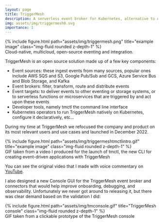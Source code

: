 ```yaml
---
layout: page
title: TriggerMesh
description: A serverless event broker for Kubernetes, alternative to AWS EventBridge
img: assets/img/triggermesh0.svg
importance: 1
---
```


<div class="row">
    <div class="col-sm mt-3 mt-md-0">
        {% include figure.html path="assets/img/triggermesh.png" title="example image" class="img-fluid rounded z-depth-1" %}
    </div>
</div>
<div class="caption">
    Cloud-native, multicloud, open-source eventing and integration.
</div>

TriggerMesh is an open source solution made up of a few key components:
- Event sources: these ingest events from many sources, popular ones include AWS SQS and S3, Google Pub/Sub and GCS, Azure Service Bus and Blob Storage, and Kafka
- Event brokers: filter, transform, route and distribute events
- Event targets: to deliver events to other eventing or storage systems, or to serverless functions or microservices that are triggered by and act upon these events
- Developer tools, namely tmctl the command line interface
- Kubernetes operators to run TriggerMesh natively on Kubernetes, configure it declaratively, etc... 

During my time at TriggerMesh we refocused the company and product on its most relevant users and use cases and launched in December 2022. 

<div class="row">
    <div class="col-sm mt-3 mt-md-0">
        {% include figure.html path="assets/img/triggermeshtmctlintro.gif" title="example image" class="img-fluid rounded z-depth-1" %}
    </div>
</div>
<div class="caption">
    GIF taken from a video I produced for the launch of tmctl, the new CLI for creating event-driven applications with TriggerMesh
</div>

You can see the original video that I made with voice commentary on [YouTube](https://youtu.be/eybEtJMipNE?si=Z3n2s3GDNU4ogxTj).

I also designed a new Console GUI for the TriggerMesh event broker and connectors that would help improve onboarding, debugging, and observability. Unfortunately we never got around to releasing it, but there was clear demand based on the validation I did:

<div class="row">
    <div class="col-sm mt-3 mt-md-0">
        {% include figure.html path="assets/img/tmconsole.gif" title="TriggerMesh console" class="img-fluid rounded z-depth-1" %}
    </div>
</div>
<div class="caption">
    GIF taken from a clickable prototype of the TriggerMesh console
</div>